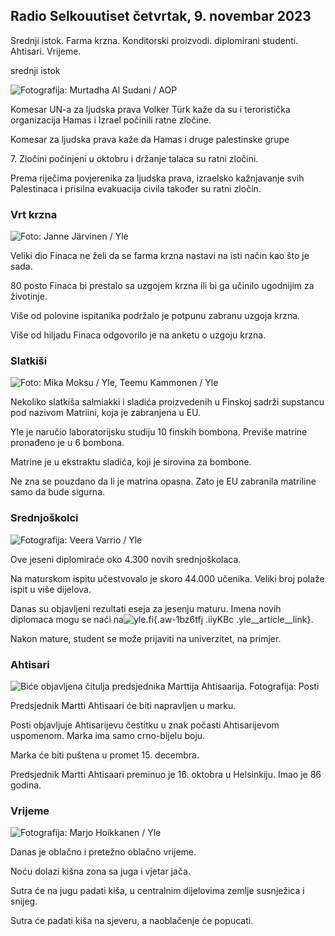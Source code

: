 ## Radio Selkouutiset četvrtak, 9. novembar 2023

Srednji istok. Farma krzna. Konditorski proizvodi. diplomirani studenti. Ahtisari. Vrijeme.

srednji istok

![ Fotografija: Murtadha Al Sudani / AOP](https://images.cdn.yle.fi/image/upload/c_crop,h_3078,w_5472,x_0,y_570/ar_1.7777777777777777,c_fill,g_705,c_fill,g_705,100.0/q_auto:eco/f_auto/fl_lossy/v1699096585/39-11958306546279b91a3b)

Komesar UN-a za ljudska prava Volker Türk kaže da su i teroristička organizacija Hamas i Izrael počinili ratne zločine.

Komesar za ljudska prava kaže da Hamas i druge palestinske grupe

7\. Zločini počinjeni u oktobru i držanje talaca su ratni zločini.

Prema riječima povjerenika za ljudska prava, izraelsko kažnjavanje svih Palestinaca i prisilna evakuacija civila također su ratni zločin.

### Vrt krzna

![ Foto: Janne Järvinen / Yle](https://images.cdn.yle.fi/image/upload/c_crop,h_4024,w_7154,x_3,y_757/ar_1.7777777777777777,c_fill,g_705,c_fill,g_705,1h_705,0/q_auto:eco/f_auto/fl_lossy/v1696520411/39-1181991651ed3e183fc7)

Veliki dio Finaca ne želi da se farma krzna nastavi na isti način kao što je sada.

80 posto Finaca bi prestalo sa uzgojem krzna ili bi ga učinilo ugodnijim za životinje.

Više od polovine ispitanika podržalo je potpunu zabranu uzgoja krzna.

Više od hiljadu Finaca odgovorilo je na anketu o uzgoju krzna.

### Slatkiši

![ Foto: Mika Moksu / Yle, Teemu Kammonen / Yle](https://images.cdn.yle.fi/image/upload/c_crop,h_1814,w_3217,x_0,y_0/ar_1.7777777777777777,c_fall,c_fall,h_1814,w_1200/dpr_1.0/q_auto:eco/f_auto/fl_lossy/v1699517933/39-1197951654c95aa03257)

Nekoliko slatkiša salmiakki i sladića proizvedenih u Finskoj sadrži supstancu pod nazivom Matriini, koja je zabranjena u EU.

Yle je naručio laboratorijsku studiju 10 finskih bombona. Previše matrine pronađeno je u 6 bombona.

Matrine je u ekstraktu sladića, koji je sirovina za bombone.

Ne zna se pouzdano da li je matrina opasna. Zato je EU zabranila matriline samo da bude sigurna.

### Srednjoškolci

![ Fotografija: Veera Varrio / Yle](https://images.cdn.yle.fi/image/upload/c_crop,h_1080,w_1919,x_0,y_0/ar_1.7777777777777777,c_fill,g_faces,h_1270,w_pr_d.0/q_auto:eco/f_auto/fl_lossy/v1699354150/39-11968216549e8120dbd8)

Ove jeseni diplomiraće oko 4.300 novih srednjoškolaca.

Na maturskom ispitu učestvovalo je skoro 44.000 učenika. Veliki broj polaže ispit u više dijelova.

Danas su objavljeni rezultati eseja za jesenju maturu. Imena novih diplomaca mogu se naći na![yle.fi](https://yle.fi/a/74-20057938){.aw-1bz6tfj .iiyKBc .yle__article__link}.

Nakon mature, student se može prijaviti na univerzitet, na primjer.

### Ahtisari

![Biće objavljena čitulja predsjednika Marttija Ahtisaarija. Fotografija: Posti](https://images.cdn.yle.fi/image/upload/c_crop,h_839,w_1497,x_0,y_0/ar_1.7777777777777777,c_fill,g_faces,h_675,w_1200/eco/f_auto/fl_lossy/v1699530416/39-1198123654cc6189c3ab)

Predsjednik Martti Ahtisaari će biti napravljen u marku.

Posti objavljuje Ahtisarijevu čestitku u znak počasti Ahtisarijevom uspomenom. Marka ima samo crno-bijelu boju.

Marka će biti puštena u promet 15. decembra.

Predsjednik Martti Ahtisaari preminuo je 16. oktobra u Helsinkiju. Imao je 86 godina.

### Vrijeme

![ Fotografija: Marjo Hoikkanen / Yle](https://images.cdn.yle.fi/image/upload/c_crop,h_1080,w_1919,x_0,y_0/ar_1.7777777777777777,c_fill,g_faces,wd_62_1.0/q_auto:eco/f_auto/fl_lossy/v1699507570/39-1197896654c6d10b133e)

Danas je oblačno i pretežno oblačno vrijeme.

Noću dolazi kišna zona sa juga i vjetar jača.

Sutra će na jugu padati kiša, u centralnim dijelovima zemlje susnježica i snijeg.

Sutra će padati kiša na sjeveru, a naoblačenje će popucati.